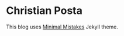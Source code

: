 # Christian Posta

This blog uses [Minimal Mistakes](http://mmistakes.github.io/minimal-mistakes/) Jekyll theme.
